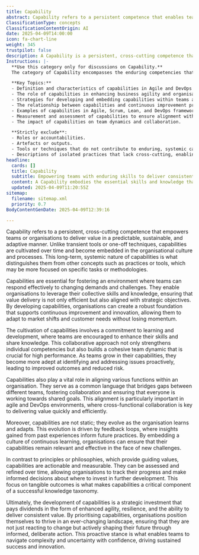 ```yaml
---
title: Capability
abstract: Capability refers to a persistent competence that enables teams or organisations to deliver value in a predictable, sustainable, and adaptive manner. Unlike transient tools or one-off techniques, capabilities are cultivated over time and become embedded in organisational culture and processes. They are crucial for fostering an environment where teams can effectively respond to changing demands, leveraging collective skills and knowledge to ensure value delivery aligns with strategic objectives. The development of capabilities involves a commitment to learning and collaboration, enhancing individual competencies while building cohesive team dynamics essential for high performance. As teams grow in their capabilities, they become adept at proactively identifying and addressing issues, leading to improved outcomes and reduced risk. Capabilities also facilitate alignment across various functions within an organisation, serving as a common language that bridges gaps between teams, which is particularly important in agile and DevOps environments. They are dynamic, evolving through feedback loops that inform future practices, and are actionable and measurable, allowing organisations to track progress and make informed development decisions. Ultimately, investing in capabilities enhances agility, resilience, and the ability to deliver consistent value, positioning organisations to thrive in an ever-changing landscape and enabling teams to navigate complexity and uncertainty with confidence.
ClassificationType: concepts
ClassificationContentOrigin: AI
date: 2025-04-09T14:00:00
icon: fa-chart-line
weight: 345
trustpilot: false
description: A Capability is a persistent, cross-cutting competence that enables teams or organisations to deliver value predictably, sustainably, and adaptively. Capabilities are not one-off techniques or transient tools; they are cultivated over time and embedded into the way of working.
Instructions: |-
  **Use this category only for discussions on Capability.**  
  The category of Capability encompasses the enduring competencies that empower teams and organisations to deliver value in a predictable, sustainable, and adaptive manner. Capabilities are not merely transient tools or techniques; they are cultivated over time and integrated into the organisational culture and processes.

  **Key Topics:**
  - Definition and characteristics of capabilities in Agile and DevOps contexts.
  - The role of capabilities in enhancing business agility and organisational performance.
  - Strategies for developing and embedding capabilities within teams and organisations.
  - The relationship between capabilities and continuous improvement practices.
  - Examples of capabilities in Agile, Scrum, Lean, and DevOps frameworks.
  - Measurement and assessment of capabilities to ensure alignment with organisational goals.
  - The impact of capabilities on team dynamics and collaboration.

  **Strictly exclude**:
  - Roles or accountabilities.
  - Artefacts or outputs.
  - Tools or techniques that do not contribute to enduring, systemic capability.
  - Descriptions of isolated practices that lack cross-cutting, enabling impact.
headline:
  cards: []
  title: Capability
  subtitle: Empowering teams with enduring skills to deliver consistent value through adaptive and sustainable practices.
  content: A Capability embodies the essential skills and knowledge that empower teams to consistently deliver value while adapting to changing circumstances. It encompasses practices related to workflow optimisation, continuous improvement, and effective collaboration, fostering a culture of learning and resilience within organisations.
  updated: 2025-04-09T11:20:55Z
sitemap:
  filename: sitemap.xml
  priority: 0.7
BodyContentGenDate: 2025-04-09T12:39:16

---
```

Capability refers to a persistent, cross-cutting competence that empowers teams or organisations to deliver value in a predictable, sustainable, and adaptive manner. Unlike transient tools or one-off techniques, capabilities are cultivated over time and become embedded in the organisational culture and processes. This long-term, systemic nature of capabilities is what distinguishes them from other concepts such as practices or tools, which may be more focused on specific tasks or methodologies.

Capabilities are essential for fostering an environment where teams can respond effectively to changing demands and challenges. They enable organisations to leverage their collective skills and knowledge, ensuring that value delivery is not only efficient but also aligned with strategic objectives. By developing capabilities, organisations can create a robust foundation that supports continuous improvement and innovation, allowing them to adapt to market shifts and customer needs without losing momentum.

The cultivation of capabilities involves a commitment to learning and development, where teams are encouraged to enhance their skills and share knowledge. This collaborative approach not only strengthens individual competencies but also builds a cohesive team dynamic that is crucial for high performance. As teams grow in their capabilities, they become more adept at identifying and addressing issues proactively, leading to improved outcomes and reduced risk.

Capabilities also play a vital role in aligning various functions within an organisation. They serve as a common language that bridges gaps between different teams, fostering collaboration and ensuring that everyone is working towards shared goals. This alignment is particularly important in agile and DevOps environments, where cross-functional collaboration is key to delivering value quickly and efficiently.

Moreover, capabilities are not static; they evolve as the organisation learns and adapts. This evolution is driven by feedback loops, where insights gained from past experiences inform future practices. By embedding a culture of continuous learning, organisations can ensure that their capabilities remain relevant and effective in the face of new challenges.

In contrast to principles or philosophies, which provide guiding values, capabilities are actionable and measurable. They can be assessed and refined over time, allowing organisations to track their progress and make informed decisions about where to invest in further development. This focus on tangible outcomes is what makes capabilities a critical component of a successful knowledge taxonomy.

Ultimately, the development of capabilities is a strategic investment that pays dividends in the form of enhanced agility, resilience, and the ability to deliver consistent value. By prioritising capabilities, organisations position themselves to thrive in an ever-changing landscape, ensuring that they are not just reacting to change but actively shaping their future through informed, deliberate action. This proactive stance is what enables teams to navigate complexity and uncertainty with confidence, driving sustained success and innovation.
